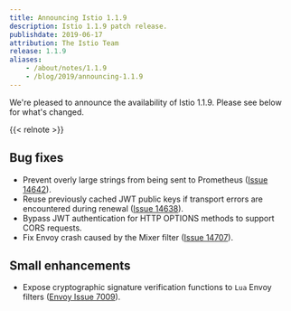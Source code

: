 ```yaml
---
title: Announcing Istio 1.1.9
description: Istio 1.1.9 patch release.
publishdate: 2019-06-17
attribution: The Istio Team
release: 1.1.9
aliases:
    - /about/notes/1.1.9
    - /blog/2019/announcing-1.1.9
---
```


We're pleased to announce the availability of Istio 1.1.9. Please see below for what's changed.

{{< relnote >}}

## Bug fixes

- Prevent overly large strings from being sent to Prometheus ([Issue 14642](https://github.com/istio/istio/issues/14642)).
- Reuse previously cached JWT public keys if transport errors are encountered during renewal ([Issue 14638](https://github.com/istio/istio/issues/14638)).
- Bypass JWT authentication for HTTP OPTIONS methods to support CORS requests.
- Fix Envoy crash caused by the Mixer filter ([Issue 14707](https://github.com/istio/istio/issues/14707)).

## Small enhancements

- Expose cryptographic signature verification functions to `Lua` Envoy filters ([Envoy Issue 7009](https://github.com/envoyproxy/envoy/issues/7009)).

